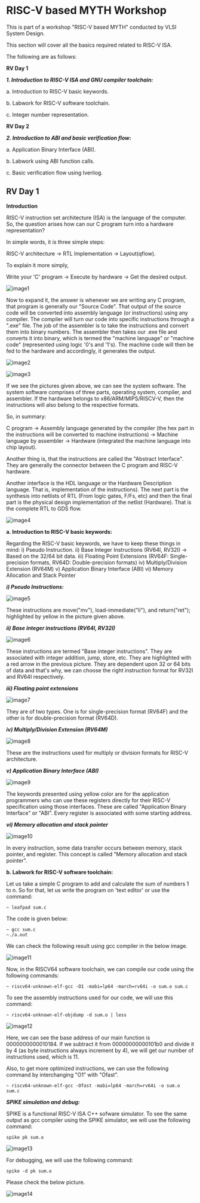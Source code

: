 # RISC-V based MYTH Workshop #

This is part of a workshop "RISC-V based MYTH" conducted by VLSI System Design.

This section will cover all the basics required related to RISC-V ISA. 

The following are as follows:

**RV Day 1**

***1. Introduction to RISC-V ISA and GNU compiler toolchain:***
   
  a. Introduction to RISC-V basic keywords.
  
  b. Labwork for RISC-V software toolchain.

  c. Integer number representation.

**RV Day 2**  

***2. Introduction to ABI and basic verification flow:***
   
  a. Application Binary Interface (ABI).
  
  b. Labwork using ABI function calls.

  c. Basic verification flow using Iverilog.

## RV Day 1 ##

**Introduction**

RISC-V instruction set architecture (ISA) is the language of the computer. So, the question arises how can our C program turn into a hardware representation? 

In simple words, it is three simple steps:

RISC-V architecture -> RTL Implementation -> Layout(qflow).

To explain it more simply, 

Write your 'C' program -> Execute by hardware -> Get the desired output.

![image1](/week2/task1/RISCV_to_layout.png)

Now to expand it, the answer is whenever we are writing any C program, that program is generally our "Source Code". That output of the source code will be converted into assembly language (or instructions) using any compiler. The compiler will turn our code into specific instructions through a ".exe" file. The job of the assembler is to take the instructions and convert them into binary numbers. The assembler then takes our .exe file and converts it into binary, which is termed the "machine language" or "machine code" (represented using logic '0's and '1's). The machine code will then be fed to the hardware and accordingly, it generates the output.

![image2](/week2/task1/apps_to_hardware.png)

![image3](/week2/task1/c_to_hw.png)

If we see the pictures given above, we can see the system software. The system software comprises of three parts, operating system, compiler, and assembler. If the hardware belongs to x86/ARM/MIPS/RISCV-V, then the instructions will also belong to the respective formats.

So, in summary:

C program -> Assembly language generated by the compiler (the hex part in the instructions will be converted to machine instructions) -> Machine language by assembler -> Hardware (integrated the machine language into chip layout).

Another thing is, that the instructions are called the "Abstract Interface". They are generally the connector between the C program and RISC-V hardware. 

Another interface is the HDL language or the Hardware Description language. That is, implementation of the instructions). The next part is the synthesis into netlists of RTL (From logic gates, F/Fs, etc) and then the final part is the physical design implementation of the netlist (Hardware). That is the complete RTL to GDS flow.

![image4](/week2/task1/using_rtl.png)

**a. Introduction to RISC-V basic keywords:**

Regarding the RISC-V basic keywords, we have to keep these things in mind:
 i) Pseudo Instruction.
 ii) Base Integer Instructions (RV64I, RV32I) -> Based on the 32/64 bit data.
 iii) Floating Point Extensions (RV64F: Single-precision formats, RV64D: Double-precision formats)
 iv) Multiply/Division Extension (RV64M)
 v) Application Binary Interface (ABI)
 vi) Memory Allocation and Stack Pointer

***i) Pseudo Instructions:***

![image5](/week2/task1/Pseudo_instructions.png)

These instructions are move("mv"), load-immediate("li"), and return("ret"); highlighted by yellow in the picture given above.

***ii) Base integer instructions (RV64I, RV32I)***

![image6](/week2/task1/RV64I.png)

These instructions are termed "Base integer instructions". They are associated with integer addition, jump, store, etc. They are highlighted with a red arrow in the previous picture. They are dependent upon 32 or 64 bits of data and that's why, we can choose the right instruction format for RV32I and RV64I respectively.

***iii)  Floating point extensions***

![image7](/week2/task1/RV64F_&_RV64D.png)

They are of two types. One is for single-precision format (RV64F) and the other is for double-precision format (RV64D).

***iv) Multiply/Division Extension (RV64M)***

![image8](/week2/task1/RV64M.png)

These are the instructions used for multiply or division formats for RISC-V architecture.

***v) Application Binary Interface (ABI)***

![image9](/week2/task1/ABI.png)

The keywords presented using yellow color are for the application programmers who can use these registers directly for their RISC-V specification using those interfaces. These are called "Application Binary Interface" or "ABI". Every register is associated with some starting address. 

***vi) Memory allocation and stack pointer***

![image10](/week2/task1/Mem_allocation.png)

In every instruction, some data transfer occurs between memory, stack pointer, and register. This concept is called "Memory allocation and stack pointer".

**b. Labwork for RISC-V software toolchain:**

Let us take a simple C program to add and calculate the sum of numbers 1 to n. So for that, let us write the program on 'text editor' or use the command:
```
~ leafpad sum.c
```
The code is given below:
```
~ gcc sum.c
~./a.out
```
We can check the following result using gcc compiler in the below image.

![image11](/week2/task1/sum/using_gcc.png)

Now, in the RISCV64 software toolchain, we can compile our code using the following commands: 
```
~ riscv64-unknown-elf-gcc -O1 -mabi=lp64 -march=rv64i -o sum.o sum.c
```
To see the assembly instructions used for our code, we will use this command:
```
~ riscv64-unknown-elf-objdump -d sum.o | less
```
![image12](/week2/task1/sum/main.png)

Here, we can see the base address of our main function is 0000000000010184. If we subtract it from 00000000000101b0 and divide it by 4 (as byte instructions always increment by 4), we will get our number of instructions used, which is 11. 

Also, to get more optimized instructions,  we can use the following command by interchanging "O1" with "Ofast".
```
~ riscv64-unknown-elf-gcc -Ofast -mabi=lp64 -march=rv64i -o sum.o sum.c
```
***SPIKE simulation and debug:***

SPIKE is a functional RISC-V ISA C++ sofware simulator. To see the same output as gcc compiler using the SPIKE simulator, we will use the following command:
```
spike pk sum.o
```
![image13](/week2/task1/sum/using_spike.png)

For debugging, we will use the following command:
```
spike -d pk sum.o
```
Please check the below picture.

![image14](/week2/task1/sum/debug.png)



